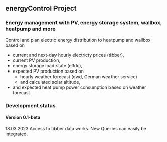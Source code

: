 ## energyControl Project
### Energy management with PV, energy storage system, wallbox, heatpump and more
Control and plan electric energy distribution to heatpump and wallbox 
based on 
- current and next-day hourly electricty prices (tibber), 
- current PV production, 
- energy storage load state (e3dc),
- expected PV production based on
  - hourly weather forecast (dwd, German weather service) 
  - and calculated solar altitude,
- and expected heat pump power consumption based on weather forecast.
### Development status
#### Version 0.1-beta
18.03.2023 Access to tibber data works. New Queries can easily be integrated.
